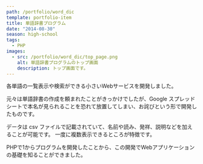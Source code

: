 ```yaml
---
path: /portfolio/word_dic
template: portfolio-item
title: 単語辞書プログラム
date: "2014-08-30"
season: high-school
tags:
  - PHP
images:
  - src: /portfolio/word_dic/top_page.png
    alt: 単語辞書プログラムのトップ画面
    description: トップ画面です。
---
```


各単語の一覧表示や検索ができる小さいWebサービスを開発しました。

元々は単語辞書の作成を頼まれたことがきっかけでしたが、Google スプレッドシートで本名が見られることを恐れて放置してしまい、お詫びという形で開発したものです。

データは csv ファイルで記載されていて、名前や読み、発祥、説明などを加えることが可能です。
一度に複数表示できるところが特徴です。

PHPで1からプログラムを開発したことから、この開発でWebアプリケーションの基礎を知ることができました。
